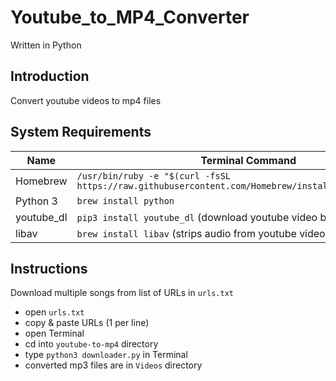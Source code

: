 # Youtube_to_MP4_Converter

Written in Python

## Introduction
Convert youtube videos to mp4 files

## System Requirements
Name       | Terminal Command
---        | ---
Homebrew   | `/usr/bin/ruby -e "$(curl -fsSL https://raw.githubusercontent.com/Homebrew/install/master/install)"`
Python 3   | `brew install python`
youtube_dl | `pip3 install youtube_dl` (download youtube video by URL)
libav      | `brew install libav` (strips audio from youtube videos)

## Instructions

Download multiple songs from list of URLs in `urls.txt`
- open `urls.txt`
- copy & paste URLs (1 per line)
- open Terminal
- cd into `youtube-to-mp4` directory
- type `python3 downloader.py` in Terminal
- converted mp3 files are in `Videos` directory
